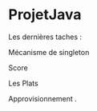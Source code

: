 # ProjetJava

Les dernières taches :

Mécanisme de singleton

Score

Les Plats

Approvisionnement .

